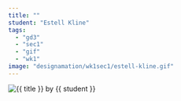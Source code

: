 ```yaml
---
title: ""
student: "Estell Kline"
tags:
  - "gd3"
  - "sec1"
  - "gif"
  - "wk1"
image: "designamation/wk1sec1/estell-kline.gif"
---
```


<img src="{{urls.media}}/{{ image }}" alt="{{ title }}"/>
by {{ student }}

